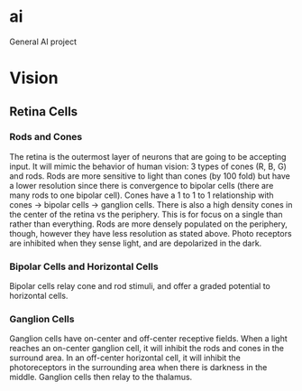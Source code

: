 # ai
General AI project

# Vision
## Retina Cells
### Rods and Cones
The retina is the outermost layer of neurons that are going to be accepting input.  It will mimic the behavior of human vision: 3 types of cones (R, B, G) and rods.  Rods are more sensitive to light than cones (by 100 fold) but have a lower resolution since there is convergence to bipolar cells (there are many rods to one bipolar cell).  Cones have a 1 to 1 to 1 relationship with cones -> bipolar cells -> ganglion cells.  There is also a high density cones in the center of the retina vs the periphery.  This is for focus on a single than rather than everything. Rods are more densely populated on the periphery, though, however they have less resolution as stated above.  Photo receptors are inhibited when they sense light, and are depolarized in the dark.

### Bipolar Cells and Horizontal Cells
Bipolar cells relay cone and rod stimuli, and offer a graded potential to horizontal cells.  


### Ganglion Cells
Ganglion cells have on-center and off-center receptive fields.  When a light reaches an on-center ganglion cell, it will inhibit the rods and cones in the surround area.  In an off-center horizontal cell, it will inhibit the photoreceptors in the surrounding area when there is darkness in the middle.  Ganglion cells then relay to the thalamus.
